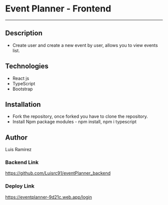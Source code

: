 # Event Planner - Frontend
***

## Description
- Create user and create a new event by user, allows you to view events list. 


## Technologies
- React js 
- TypeScript
- Bootstrap

## Installation
- Fork the repository, once forked you have to clone the repository.
- Install Npm package modules - npm install, npm i typescript


## Author

Luis Ramirez

### Backend Link
https://github.com/Luisrc91/eventPlanner_backend 

### Deploy Link

https://eventplanner-9d21c.web.app/login